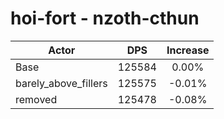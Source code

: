 # hoi-fort - nzoth-cthun
| Actor | DPS | Increase |
|---|:---:|:---:|
|Base|125584|0.00%|
|barely_above_fillers|125575|-0.01%|
|removed|125478|-0.08%|

